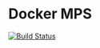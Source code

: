 # Docker MPS
[![Build Status](https://ci.3l0w.fr/buildStatus/icon?job=Github%2FDockerMPS%2Fmaster&style=flat-square)](https://ci.3l0w.fr/job/Github/job/DockerMPS/job/master)
